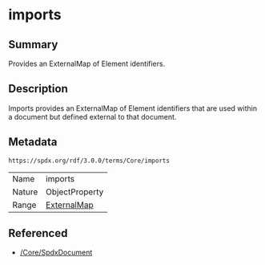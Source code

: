 <!-- Automatically generated by spec-parser v2.3.0 on 2024-07-29T18:25:30.305944+00:00 -->
<!-- SPDX-License-Identifier: Community-Spec-1.0 -->

# imports

## Summary

Provides an ExternalMap of Element identifiers.


## Description

Imports provides an ExternalMap of Element identifiers that are used within a
document but defined external to that document.


## Metadata

`https://spdx.org/rdf/3.0.0/terms/Core/imports`


| | |
|---|---|
| Name | imports |
| Nature | ObjectProperty |
| Range | [ExternalMap](../Classes/ExternalMap.md) |




## Referenced

- [/Core/SpdxDocument](../../Core/Classes/SpdxDocument.md)

